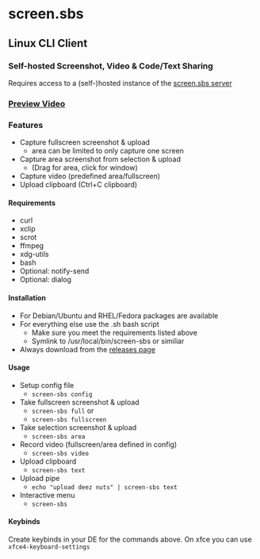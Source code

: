 # screen.sbs
## Linux CLI Client
### Self-hosted Screenshot, Video & Code/Text Sharing
Requires access to a (self-)hosted instance of the [screen.sbs server](https://github.com/screen-sbs/server)
<br>

### [Preview Video](https://screen.sbs/vcogk49hp5j)

### Features
- Capture fullscreen screenshot & upload
  - area can be limited to only capture one screen
- Capture area screenshot from selection & upload
  - (Drag for area, click for window)
- Capture video (predefined area/fullscreen)
- Upload clipboard (Ctrl+C clipboard)

#### Requirements
- curl
- xclip
- scrot
- ffmpeg
- xdg-utils
- bash
- Optional: notify-send
- Optional: dialog

#### Installation
- For Debian/Ubuntu and RHEL/Fedora packages are available
- For everything else use the .sh bash script
  - Make sure you meet the requirements listed above
  - Symlink to /usr/local/bin/screen-sbs or similiar
- Always download from the [releases page](https://github.com/screen-sbs/client-linux/releases/latest)

#### Usage
- Setup config file
  - ```screen-sbs config```
- Take fullscreen screenshot & upload
  - ```screen-sbs full``` or
  - ```screen-sbs fullscreen```
- Take selection screenshot & upload
  - ```screen-sbs area```
- Record video (fullscreen/area defined in config)
  - ```screen-sbs video```
- Upload clipboard
  - ```screen-sbs text```
- Upload pipe
  - ```echo "upload deez nuts" | screen-sbs text```
- Interactive menu
  - ```screen-sbs``` 


#### Keybinds
Create keybinds in your DE for the commands above.
On xfce you can use ```xfce4-keyboard-settings```
